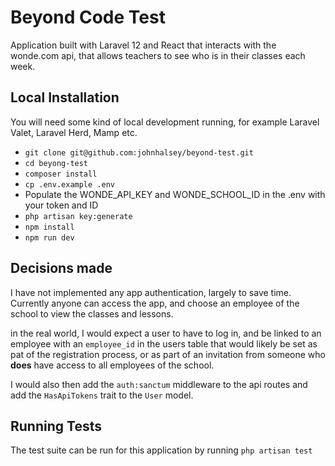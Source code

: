 # Beyond Code Test

Application built with Laravel 12 and React that interacts with the wonde.com api, that allows teachers to see who is in their classes each week.

## Local Installation

You will need some kind of local development running, for example Laravel Valet, Laravel Herd, Mamp etc.

- `git clone git@github.com:johnhalsey/beyond-test.git`
- `cd beyong-test`
- `composer install`
- `cp .env.example .env`
- Populate the WONDE_API_KEY and WONDE_SCHOOL_ID in the .env with your token and ID
- `php artisan key:generate`
- `npm install`
- `npm run dev`

## Decisions made

I have not implemented any app authentication, largely to save time.  
Currently anyone can access the app, and choose an employee of the school to view the classes and lessons.  

in the real world, I would expect a user to have to log in, and be linked to an employee with an `employee_id` in the users table that would likely be set as pat of the registration process, or as part of an invitation from someone who **does** have access to all employees of the school.

I would also then add the `auth:sanctum` middleware to the api routes and add the `HasApiTokens` trait to the `User` model.

## Running Tests

The test suite can be run for this application by running `php artisan test`

